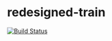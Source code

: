 # redesigned-train

[![Build Status](https://travis-ci.org/angelz177/redesigned-train.svg?branch=master)](https://travis-ci.org/angelz177/redesigned-train)
